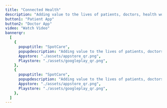 ```yaml
---
title: "Connected Health"
description: "Adding value to the lives of patients, doctors, health workers, pharmacies, diagnostics and healthcare institutions with the help of new-age technology"
button1: "Patient App"
button2: "Doctor App"
video: "Watch Video"
bannerqr:
  [
    {
      popuptitle: "SpotCare",
      popupdescription: "Adding value to the lives of patients, doctors, health workers, pharmacies, diagnostics and healthcare institutions with the help of new-age technology",
      Appstore: "./assets/appstore_qr.png",
      Playstore: "./assets/googleplay_qr.png",
    },
    {
      popuptitle: "SpotCare",
      popupdescription: "Adding value to the lives of patients, doctors, health workers, pharmacies, diagnostics and healthcare institutions with the help of new-age technology",
      Appstore: "./assets/appstore_qr.png",
      Playstore: "./assets/googleplay_qr.png",
    },
  ]
---
```

